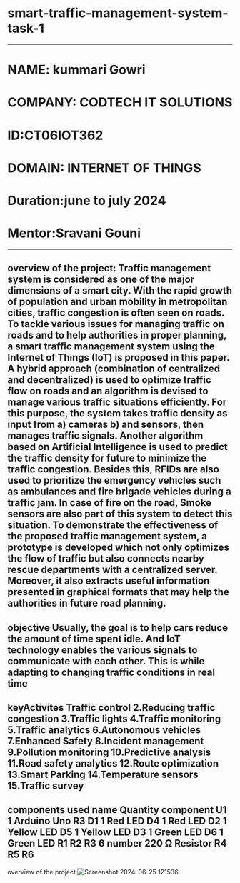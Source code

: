 # smart-traffic-management-system-task-1
------------------------------------------------
# NAME: kummari Gowri
# COMPANY: CODTECH IT SOLUTIONS
# ID:CT06IOT362
# DOMAIN: INTERNET OF THINGS
# Duration:june to july 2024
# Mentor:Sravani Gouni
------------------------------------------------------------
overview of the project:
Traffic management system is considered as one of the major dimensions of a smart city. With the rapid growth of population and urban mobility in metropolitan cities, traffic congestion is often seen on roads. To tackle various issues for managing traffic on roads and to help authorities in proper planning, a smart traffic management system using the Internet of Things (IoT) is proposed in this paper. A hybrid approach (combination of centralized and decentralized) is used to optimize traffic flow on roads and an algorithm is devised to manage various traffic situations efficiently. For this purpose, the system takes traffic density as input from a) cameras b) and sensors, then manages traffic signals. Another algorithm based on Artificial Intelligence is used to predict the traffic density for future to minimize the traffic congestion. Besides this, RFIDs are also used to prioritize the emergency vehicles such as ambulances and fire brigade vehicles during a traffic jam. In case of fire on the road, Smoke sensors are also part of this system to detect this situation. To demonstrate the effectiveness of the proposed traffic management system, a prototype is developed which not only optimizes the flow of traffic but also connects nearby rescue departments with a centralized server. Moreover, it also extracts useful information presented in graphical formats that may help the authorities in future road planning.
-----------------------------------------------------------
objective
Usually, the goal is to help cars reduce the amount of time spent idle. And IoT technology enables the various signals to communicate with each other. This is while adapting to changing traffic conditions in real time
--------------------------------------------------------------
keyActivites
Traffic control 2.Reducing traffic congestion 3.Traffic lights 4.Traffic monitoring 5.Traffic analytics 6.Autonomous vehicles 7.Enhanced Safety 8.Incident management 9.Pollution monitoring 10.Predictive analysis 11.Road safety analytics 12.Route optimization 13.Smart Parking 14.Temperature sensors 15.Traffic survey
-----------------------------------------------------------------
components used
name Quantity component U1 1 Arduino Uno R3 D1 1 Red LED D4 1 Red LED D2 1 Yellow LED D5 1 Yellow LED D3 1 Green LED D6 1 Green LED R1 R2 R3 6 number 220 Ω Resistor R4 R5 R6
-----------------------------------------------------------------------
overview of the project
![Screenshot 2024-06-25 121536](https://github.com/Gowri2019/smart-traffic-management-system/assets/173767423/d16454e2-4d29-4697-8780-1279d9739dc2)
